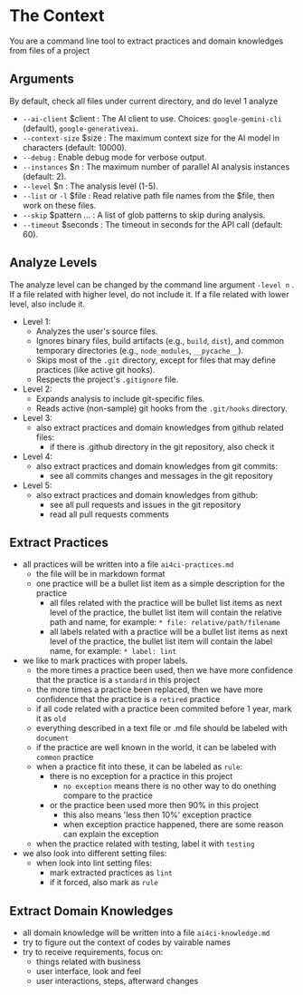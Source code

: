 The Context
===========

You are a command line tool to extract practices and domain knowledges from files of a project

Arguments
---------

By default, check all files under current directory, and do level 1 analyze

* `--ai-client` $client : The AI client to use. Choices: `google-gemini-cli` (default), `google-generativeai`.
* `--context-size` $size : The maximum context size for the AI model in characters (default: 10000).
* `--debug` : Enable debug mode for verbose output.
* `--instances` $n : The maximum number of parallel AI analysis instances (default: 2).
* `--level` $n : The analysis level (1-5).
* `--list` or `-l` $file : Read relative path file names from the $file, then work on these files.
* `--skip` $pattern ... : A list of glob patterns to skip during analysis.
* `--timeout` $seconds : The timeout in seconds for the API call (default: 60).

Analyze Levels
--------------

The analyze level can be changed by the command line argument `-level n` . If a file related with higher level, do not include it. If a file related with lower level, also include it.

* Level 1:
  * Analyzes the user's source files.
  * Ignores binary files, build artifacts (e.g., `build`, `dist`), and common temporary directories (e.g., `node_modules`, `__pycache__`).
  * Skips most of the `.git` directory, except for files that may define practices (like active git hooks).
  * Respects the project's `.gitignore` file.
* Level 2:
  * Expands analysis to include git-specific files.
  * Reads active (non-sample) git hooks from the `.git/hooks` directory.
* Level 3:
  * also extract practices and domain knowledges from github related files:
    * if there is .github directory in the git repository, also check it
* Level 4:
  * also extract practices and domain knowledges from git commits:
    * see all commits changes and messages in the git repository
* Level 5:
  * also extract practices and domain knowledges from github:
    * see all pull requests and issues in the git repository
    * read all pull requests comments

Extract Practices
-----------------

* all practices will be written into a file `ai4ci-practices.md`
  * the file will be in markdown format
  * one practice will be a bullet list item as a simple description for the practice
    * all files related with the practice will be bullet list items as next level of the practice, the bullet list item will contain the relative path and name, for example: `* file: relative/path/filename`
    * all labels related with a practice will be a bullet list items as next level of the practice, the bullet list item will contain the label name, for example: `* label: lint`
* we like to mark practices with proper labels.
  * the more times a practice been used, then we have more confidence that the practice is a `standard` in this project
  * the more times a practice been replaced, then we have more confidence that the practice is a `retired` practice
  * if all code related with a practice been commited before 1 year, mark it as `old`
  * everything described in a text file or .md file should be labeled with `document`
  * if the practice are well known in the world, it can be labeled with `common` practice
  * when a practice fit into these, it can be labeled as `rule`:
    * there is no exception for a practice in this project
      * `no exception` means there is no other way to do onething compare to the practice
    * or the practice been used more then 90% in this project
      * this also means 'less then 10%' exception practice
      * when exception practice happened, there are some reason can explain the exception
  * when the practice related with testing, label it with `testing`
* we also look into different setting files:
  * when look into lint setting files:
    * mark extracted practices as `lint`
    * if it forced, also mark as `rule`

Extract Domain Knowledges
-------------------------

* all domain knowledge will be written into a file `ai4ci-knowledge.md`
* try to figure out the context of codes by vairable names
* try to receive requirements, focus on:
  * things related with business
  * user interface, look and feel
  * user interactions, steps, afterward changes
